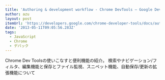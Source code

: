 ```yaml
---
title: 'Authoring & development workflow - Chrome DevTools — Google Developers'
author: azu
layout: post
itemUrl: 'https://developers.google.com/chrome-developer-tools/docs/authoring-development-workflow'
date: '2013-05-11T09:05:56.283Z'
tags:
  - JavaScript
  - Chrome
  - デバック
---
```

Chrome Dev Toolsの使いこなすと便利機能の紹介。
検索やナビゲーション/フィルタ、編集機能と保存とファイル監視、スニペット機能、自動保存/更新の拡張機能について
